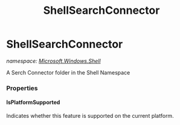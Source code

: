 ﻿---
title: ShellSearchConnector
---

# ShellSearchConnector
_namespace: [Microsoft.Windows.Shell](N-Microsoft.Windows.Shell.html)_

A Serch Connector folder in the Shell Namespace



### Properties

#### IsPlatformSupported
Indicates whether this feature is supported on the current platform.

